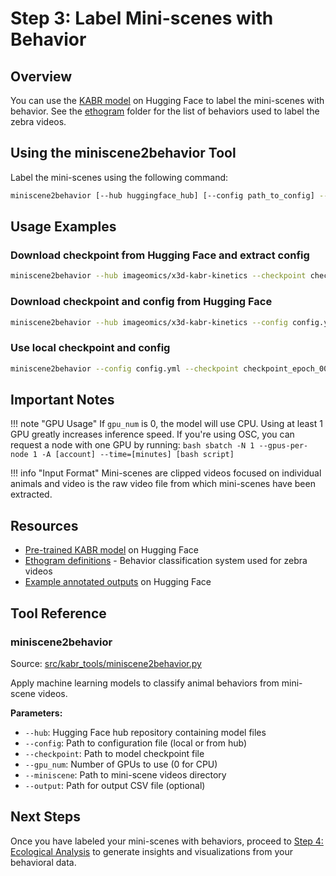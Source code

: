 # Step 3: Label Mini-scenes with Behavior

## Overview

You can use the [KABR model](https://huggingface.co/imageomics/x3d-kabr-kinetics) on Hugging Face to label the mini-scenes with behavior. See the [ethogram](https://github.com/Imageomics/kabr-tools/tree/main/CVAT/ethogram) folder for the list of behaviors used to label the zebra videos.

## Using the miniscene2behavior Tool

Label the mini-scenes using the following command:

```bash
miniscene2behavior [--hub huggingface_hub] [--config path_to_config] --checkpoint path_to_checkpoint [--gpu_num number_of_gpus] --miniscene path_to_miniscene [--output path_to_output_csv]
```

## Usage Examples

### Download checkpoint from Hugging Face and extract config

```bash
miniscene2behavior --hub imageomics/x3d-kabr-kinetics --checkpoint checkpoint_epoch_00075.pyth.zip --miniscene path_to_miniscene
```

### Download checkpoint and config from Hugging Face

```bash
miniscene2behavior --hub imageomics/x3d-kabr-kinetics --config config.yml --checkpoint checkpoint_epoch_00075.pyth --miniscene path_to_miniscene
```

### Use local checkpoint and config

```bash
miniscene2behavior --config config.yml --checkpoint checkpoint_epoch_00075.pyth --miniscene path_to_miniscene
```

## Important Notes

!!! note "GPU Usage"
    If `gpu_num` is 0, the model will use CPU. Using at least 1 GPU greatly increases inference speed. If you're using OSC, you can request a node with one GPU by running:
    ```bash
    sbatch -N 1 --gpus-per-node 1 -A [account] --time=[minutes] [bash script]
    ```

!!! info "Input Format"
    Mini-scenes are clipped videos focused on individual animals and video is the raw video file from which mini-scenes have been extracted.

## Resources

- [Pre-trained KABR model](https://huggingface.co/imageomics/x3d-kabr-kinetics) on Hugging Face
- [Ethogram definitions](https://github.com/Imageomics/kabr-tools/tree/main/CVAT/ethogram) - Behavior classification system used for zebra videos
- [Example annotated outputs](https://huggingface.co/imageomics/x3d-kabr-kinetics/tree/main/data/mini_scene_behavior_annotations) on Hugging Face

## Tool Reference

### miniscene2behavior

Source: [src/kabr_tools/miniscene2behavior.py](https://github.com/Imageomics/kabr-tools/blob/master/src/kabr_tools/miniscene2behavior.py)

Apply machine learning models to classify animal behaviors from mini-scene videos.

**Parameters:**
- `--hub`: Hugging Face hub repository containing model files
- `--config`: Path to configuration file (local or from hub)
- `--checkpoint`: Path to model checkpoint file
- `--gpu_num`: Number of GPUs to use (0 for CPU)
- `--miniscene`: Path to mini-scene videos directory
- `--output`: Path for output CSV file (optional)

## Next Steps

Once you have labeled your mini-scenes with behaviors, proceed to [Step 4: Ecological Analysis](analysis.md) to generate insights and visualizations from your behavioral data.
